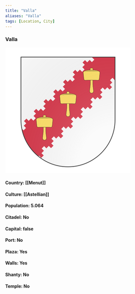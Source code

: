 ```yaml
---
title: "Valla"
aliases: "Valla"
tags: [Location, City]
---
```

### Valla
![](attachment/ba44509b56148871fa0c54ef1163230b.svg)

#### Country: [[Menut]]

#### Culture: [[Astellian]]

#### Population: 5.064

#### Citadel: No

#### Capital: false

#### Port: No

#### Plaza: Yes

#### Walls: Yes

#### Shanty: No

#### Temple: No

